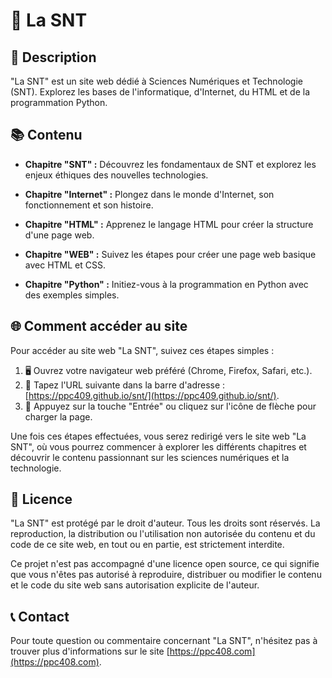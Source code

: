 # 📘 La SNT

## 📝 Description
"La SNT" est un site web dédié à Sciences Numériques et Technologie (SNT). Explorez les bases de l'informatique, d'Internet, du HTML et de la programmation Python.

## 📚 Contenu
- **Chapitre "SNT" :** Découvrez les fondamentaux de SNT et explorez les enjeux éthiques des nouvelles technologies.

- **Chapitre "Internet" :** Plongez dans le monde d'Internet, son fonctionnement et son histoire.

- **Chapitre "HTML" :** Apprenez le langage HTML pour créer la structure d'une page web.

- **Chapitre "WEB" :** Suivez les étapes pour créer une page web basique avec HTML et CSS.

- **Chapitre "Python" :** Initiez-vous à la programmation en Python avec des exemples simples.

## 🌐 Comment accéder au site
Pour accéder au site web "La SNT", suivez ces étapes simples :

1. 🖥️ Ouvrez votre navigateur web préféré (Chrome, Firefox, Safari, etc.).
2. 🔗 Tapez l'URL suivante dans la barre d'adresse : [https://ppc409.github.io/snt/](https://ppc409.github.io/snt/).
3. 🚀 Appuyez sur la touche "Entrée" ou cliquez sur l'icône de flèche pour charger la page.

Une fois ces étapes effectuées, vous serez redirigé vers le site web "La SNT", où vous pourrez commencer à explorer les différents chapitres et découvrir le contenu passionnant sur les sciences numériques et la technologie.

## 📜 Licence
"La SNT" est protégé par le droit d'auteur. Tous les droits sont réservés. La reproduction, la distribution ou l'utilisation non autorisée du contenu et du code de ce site web, en tout ou en partie, est strictement interdite.

Ce projet n'est pas accompagné d'une licence open source, ce qui signifie que vous n'êtes pas autorisé à reproduire, distribuer ou modifier le contenu et le code du site web sans autorisation explicite de l'auteur.

## 📞 Contact
Pour toute question ou commentaire concernant "La SNT", n'hésitez pas à trouver plus d'informations sur le site [https://ppc408.com](https://ppc408.com).
